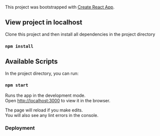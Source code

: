 This project was bootstrapped with [Create React App](https://github.com/facebook/create-react-app).

## View project in localhost

Clone this project and then install all dependencies in the project directory

### `npm install`

## Available Scripts

In the project directory, you can run:

### `npm start`

Runs the app in the development mode.<br>
Open [http://localhost:3000](http://localhost:3000) to view it in the browser.

The page will reload if you make edits.<br>
You will also see any lint errors in the console.


### Deployment

